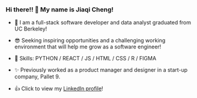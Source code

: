 ### Hi there!! 👋 My name is Jiaqi Cheng!

- 🔭  I am a full-stack software developer and data analyst graduated from UC Berkeley!

- 😎 Seeking inspiring opportunities and a challenging working environment that will help me grow as a software engineer!

- 🎲 Skills: PYTHON / REACT / JS / HTML / CSS / R / FIGMA

- ✨ Previously worked as a product manager and designer in a start-up company, Pallet 9.

- 👍 Click to view my [LinkedIn profile](https://www.linkedin.com/in/https://www.linkedin.com/in/jiaqi-cheng/)!  



